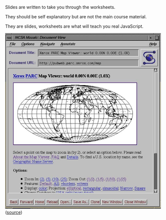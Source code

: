 Slides are written to take you through the worksheets.

They should be self explanatory but are not the main course material. 

They are slides, worksheets are what will teach you real JavaScript.

<img src="xeroxmap.jpg"/> ([source](http://www.nic.funet.fi/index/FUNET/history/internet/en/1993.html))